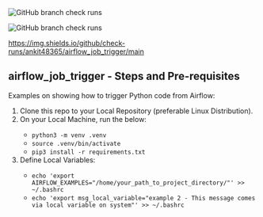 <img alt="GitHub branch check runs" src="https://img.shields.io/github/check-runs/ankit48365/airflow_job_trigger/main">

![GitHub branch check runs](https://img.shields.io/github/check-runs/ankit48365/airflow_job_trigger/main)

https://img.shields.io/github/check-runs/ankit48365/airflow_job_trigger/main



<h2>airflow_job_trigger - Steps and Pre-requisites</h2>
<p>Examples on showing how to trigger Python code from Airflow:</p>

<ol>
  <li>Clone this repo to your Local Repository (preferable Linux Distribution).</li>
  <li>On your Local Machine, run the below:</li>
  <ul>
    <li><code>python3 -m venv .venv</code></li>
    <li><code>source .venv/bin/activate</code></li>
    <li><code>pip3 install -r requirements.txt</code></li>
  </ul>
  <li>Define Local Variables:</li>
  <ul>
    <li><code>echo 'export AIRFLOW_EXAMPLES="/home/your_path_to_project_directory/"' >> ~/.bashrc</code></li>
    <li><code>echo 'export msg_local_variable="example 2 - This message comes via local variable on system"' >> ~/.bashrc</code></li>
  </ul>
</ol>
